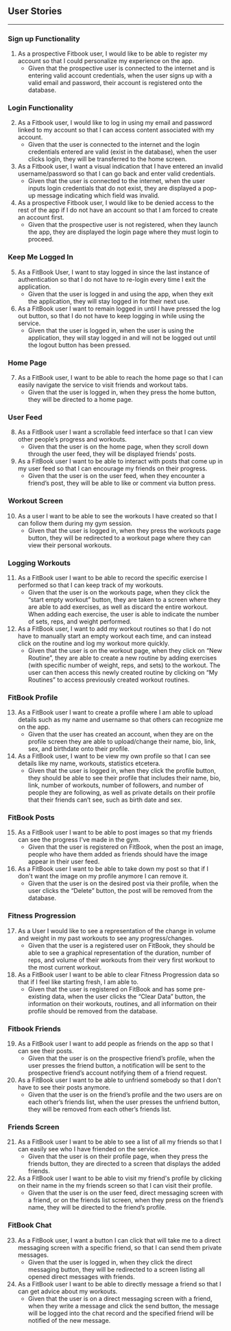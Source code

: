 ## **User Stories**

---

### **Sign up Functionality**

1. As a prospective Fitbook user, I would like to be able to register my account so that I could personalize my experience on the app.
    * Given that the prospective user is connected to the internet and is entering valid account credentials, when the user signs up with a valid email and password, their account is registered onto the database.

### **Login Functionality**

2. As a Fitbook user, I would like to log in using my email and password linked to my account so that I can access content associated with my account.
    * Given that the user is connected to the internet and the login credentials entered are valid (exist in the database), when the user clicks login, they will be transferred to the home screen.
3. As a Fitbook user, I want a visual indication that I have entered an invalid username/password so that I can go back and enter valid credentials.
    * Given that the user is connected to the internet, when the user inputs login credentials that do not exist, they are displayed a pop-up message indicating which field was invalid.
4. As a prospective Fitbook user, I would like to be denied access to the rest of the app if I do not have an account so that I am forced to create an account first.
    * Given that the prospective user is not registered, when they launch the app, they are displayed the login page where they must login to proceed.

### **Keep Me Logged In**

5. As a FitBook User, I want to stay logged in since the last instance of authentication so that I do not have to re-login every time I exit the application.
    * Given that the user is logged in and using the app, when they exit the application, they will stay logged in for their next use.
6. As a FitBook user I want to remain logged in until I have pressed the log out button, so that I do not have to keep logging in while using the service.
    * Given that the user is logged in, when the user is using the application, they will stay logged in and will not be logged out until the logout button has been pressed.

### **Home Page**

7. As a FitBook user, I want to be able to reach the home page so that I can easily navigate the service to visit friends and workout tabs.
    * Given that the user is logged in, when they press the home button, they will be directed to a home page.

### **User Feed**

8. As a FitBook user I want a scrollable feed interface so that I can view other people’s progress and workouts.
    * Given that the user is on the home page, when they scroll down through the user feed, they will be displayed friends’ posts.
9. As a FitBook user I want to be able to interact with posts that come up in my user feed so that I can encourage my friends on their progress.
    * Given that the user is on the user feed, when they encounter a friend’s post, they will be able to like or comment via button press.

### **Workout Screen**

10. As a user I want to be able to see the workouts I have created so that I can follow them during my gym session.
    * Given that the user is logged in, when they press the workouts page button, they will be redirected to a workout page where they can view their personal workouts.

### **Logging Workouts**

11. As a FitBook user I want to be able to record the specific exercise I performed so that I can keep track of my workouts.
    * Given that the user is on the workouts page, when they click the “start empty workout” button, they are taken to a screen where they are able to add exercises, as well as discard the entire workout. When adding each exercise, the user is able to indicate the number of sets, reps, and weight performed.
12. As a FitBook user, I want to add my workout routines so that I do not have to manually start an empty workout each time, and can instead click on the routine and log my workout more quickly.
    * Given that the user is on the workout page, when they click on “New Routine”, they are able to create a new routine by adding exercises (with specific number of weight, reps, and sets) to the workout. The user can then access this newly created routine by clicking on “My Routines” to access previously created workout routines.

### **FitBook Profile**

13. As a FitBook user I want to create a profile where I am able to upload details such as my name and username so that others can recognize me on the app.
    * Given that the user has created an account, when they are on the profile screen they are able to upload/change their name, bio, link, sex, and birthdate onto their profile.
14. As a FitBook user, I want to be view my own profile so that I can see details like my name, workouts, statistics etcetera.
    * Given that the user is logged in, when they click the profile button, they should be able to see their profile that includes their name, bio, link, number of workouts, number of followers, and number of people they are following, as well as private details on their profile that their friends can’t see, such as birth date and sex.

### **FitBook Posts**

15. As a FitBook user I want to be able to post images so that my friends can see the progress I've made in the gym.
    * Given that the user is registered on FitBook, when the post an image, people who have them added as friends should have the image appear in their user feed.
16. As a FitBook user I want to be able to take down my post so that if I don't want the image on my profile anymore I can remove it.
    * Given that the user is on the desired post via their profile, when the user clicks the “Delete” button, the post will be removed from the database.

### **Fitness Progression**

17. As a User I would like to see a representation of the change in volume and weight in my past workouts to see any progress/changes.
    * Given that the user is a registered user on FitBook, they should be able to see a graphical representation of the duration, number of reps, and volume of their workouts from their very first workout to the most current workout.
18. As a FitBook user I want to be able to clear Fitness Progression data so that if I feel like starting fresh, I am able to.
    * Given that the user is registered on FitBook and has some pre-existing data, when the user clicks the “Clear Data” button, the information on their workouts, routines, and all information on their profile should be removed from the database.

### **Fitbook Friends**

19. As a FitBook user I want to add people as friends on the app so that I can see their posts.
    * Given that the user is on the prospective friend’s profile, when the user presses the friend button, a notification will be sent to the prospective friend’s account notifying them of a friend request.
20. As a FitBook user I want to be able to unfriend somebody so that I don't have to see their posts anymore.
    * Given that the user is on the friend’s profile and the two users are on each other’s friends list, when the user presses the unfriend button, they will be removed from each other’s friends list.

### **Friends Screen**

21. As a FitBook user I want to be able to see a list of all my friends so that I can easily see who I have friended on the service.
    * Given that the user is on their profile page, when they press the friends button, they are directed to a screen that displays the added friends.
22. As a FitBook user I want to be able to visit my friend's profile by clicking on their name in the my friends screen so that I can visit their profile.
    * Given that the user is on the user feed, direct messaging screen with a friend, or on the friends list screen, when they press on the friend’s name, they will be directed to the friend’s profile.

### **FitBook Chat**

23. As a FitBook user, I want a button I can click that will take me to a direct messaging screen with a specific friend, so that I can send them private messages.
    * Given that the user is logged in, when they click the direct messaging button, they will be redirected to a screen listing all opened direct messages with friends.
24. As a FitBook user I want to be able to directly message a friend so that I can get advice about my workouts.
    * Given that the user is on a direct messaging screen with a friend, when they write a message and click the send button, the message will be logged into the chat record and the specified friend will be notified of the new message.